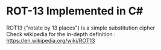# ROT-13 Implemented in C#
ROT13 ("rotate by 13 places") is a simple substitution cipher </br>
Check wikipedia for the in-depth definition : https://en.wikipedia.org/wiki/ROT13
